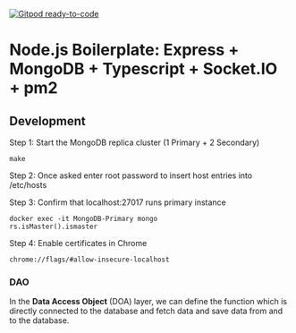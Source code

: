 [![Gitpod ready-to-code](https://img.shields.io/badge/Gitpod-ready--to--code-blue?logo=gitpod)](https://gitpod.io/#https://github.com/RomanShabanov/Node-Express-Sockets-MongoDB)

# Node.js Boilerplate: Express + MongoDB + Typescript + Socket.IO + pm2

## Development

Step 1: Start the MongoDB replica cluster (1 Primary + 2 Secondary)

`make`

Step 2: Once asked enter root password to insert host entries into /etc/hosts

Step 3: Confirm that localhost:27017 runs primary instance

```
docker exec -it MongoDB-Primary mongo
rs.isMaster().ismaster
```

Step 4: Enable certificates in Chrome

`chrome://flags/#allow-insecure-localhost`

### DAO

In the **Data Access Object** (DOA) layer, we can define the function which is directly connected to the database and fetch data and save data from and to the database.
